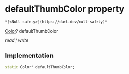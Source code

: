


# defaultThumbColor property




    *[<Null safety>](https://dart.dev/null-safety)*


[Color](https://api.flutter.dev/flutter/dart-ui/Color-class.html)? defaultThumbColor
  
_read / write_






## Implementation

```dart
static Color? defaultThumbColor;


```








